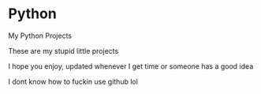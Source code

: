 # Python

My Python Projects 

These are my stupid little projects

I hope you enjoy, updated whenever I get time or someone has a good idea

I dont know how to fuckin use github lol
